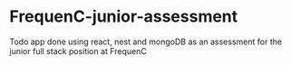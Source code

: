 # FrequenC-junior-assessment
Todo app done using react, nest and mongoDB as an assessment for the junior full stack position at FrequenC
